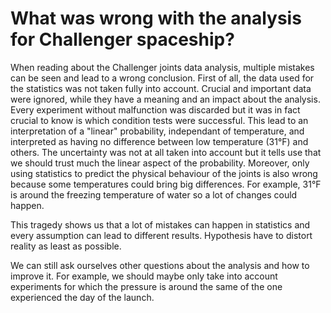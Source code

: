 # What was wrong with the analysis for Challenger spaceship?

When reading about the Challenger joints data analysis, multiple mistakes can be seen and lead to a wrong conclusion.
First of all, the data used for the statistics was not taken fully into account. Crucial and important data were ignored, while they have a meaning and an impact about the analysis. Every experiment without malfunction was discarded but it was in fact crucial to know is which condition tests were successful.
This lead to an interpretation of a "linear" probability, independant of temperature, and interpreted as having no difference between low temperature (31°F) and others. The uncertainty was not at all taken into account but it tells use that we should trust much the linear aspect of the probability.
Moreover, only using statistics to predict the physical behaviour of the joints is also wrong because some temperatures could bring big differences. For example, 31°F is around the freezing temperature of water so a lot of changes could happen.

This tragedy shows us that a lot of mistakes can happen in statistics and every assumption can lead to different results. Hypothesis have to distort reality as least as possible.

We can still ask ourselves other questions about the analysis and how to improve it. For example, we should maybe only take into account experiments for which the pressure is around the same of the one experienced the day of the launch.
